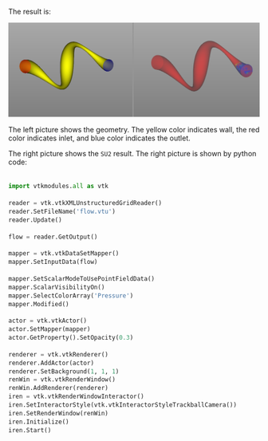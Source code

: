 
The result is:

![](./pic/result3.PNG)

The left picture shows the geometry. The yellow color indicates wall, the red color indicates inlet, and blue color indicates the outlet.

The right picture shows the `SU2` result. The right picture is shown by python code:

```python

import vtkmodules.all as vtk

reader = vtk.vtkXMLUnstructuredGridReader()
reader.SetFileName('flow.vtu')
reader.Update()

flow = reader.GetOutput()

mapper = vtk.vtkDataSetMapper()
mapper.SetInputData(flow)

mapper.SetScalarModeToUsePointFieldData()
mapper.ScalarVisibilityOn()
mapper.SelectColorArray('Pressure')
mapper.Modified()

actor = vtk.vtkActor()
actor.SetMapper(mapper)
actor.GetProperty().SetOpacity(0.3)

renderer = vtk.vtkRenderer()
renderer.AddActor(actor)
renderer.SetBackground(1, 1, 1)
renWin = vtk.vtkRenderWindow()
renWin.AddRenderer(renderer)
iren = vtk.vtkRenderWindowInteractor()
iren.SetInteractorStyle(vtk.vtkInteractorStyleTrackballCamera())
iren.SetRenderWindow(renWin)
iren.Initialize()
iren.Start()

```

